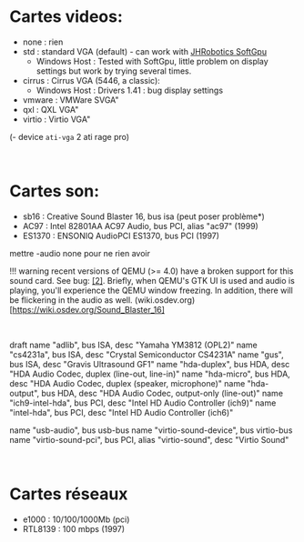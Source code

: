 # Cartes videos:
- none   : rien  
- std    : standard VGA (default) - can work with [JHRobotics SoftGpu](https://github.com/JHRobotics/softgpu)  
  - Windows Host : Tested with SoftGpu, little problem on display settings but work by trying several times.  
- cirrus : Cirrus VGA (5446, a classic):  
  - Windows Host : Drivers 1.41 : bug display settings  
- vmware : VMWare SVGA"  
- qxl    : QXL VGA"  
- virtio : Virtio VGA"  

(- device `ati-vga` 2 ati rage pro)

<br>

# Cartes son:
- sb16   : Creative Sound Blaster 16, bus isa (peut poser problème*)  
- AC97 : Intel 82801AA AC97 Audio, bus PCI, alias "ac97" (1999)  
- ES1370 : ENSONIQ AudioPCI ES1370, bus PCI (1997)  

mettre -audio none pour ne rien avoir 

!!! warning
    recent versions of QEMU (>= 4.0) have a broken support for this sound card. See bug: [[2]](https://bugs.launchpad.net/qemu/+bug/1873769). Briefly, when QEMU's GTK UI is used and audio is playing, you'll experience the QEMU window freezing. In addition, there will be flickering in the audio as well. (wiki.osdev.org)[https://wiki.osdev.org/Sound_Blaster_16]

<br> 



draft
name "adlib", bus ISA, desc "Yamaha YM3812 (OPL2)"
name "cs4231a", bus ISA, desc "Crystal Semiconductor CS4231A"
name "gus", bus ISA, desc "Gravis Ultrasound GF1"
name "hda-duplex", bus HDA, desc "HDA Audio Codec, duplex (line-out, line-in)"
name "hda-micro", bus HDA, desc "HDA Audio Codec, duplex (speaker, microphone)"
name "hda-output", bus HDA, desc "HDA Audio Codec, output-only (line-out)"
name "ich9-intel-hda", bus PCI, desc "Intel HD Audio Controller (ich9)"
name "intel-hda", bus PCI, desc "Intel HD Audio Controller (ich6)"

name "usb-audio", bus usb-bus
name "virtio-sound-device", bus virtio-bus
name "virtio-sound-pci", bus PCI, alias "virtio-sound", desc "Virtio Sound"

<br>

# Cartes réseaux
- e1000  : 10/100/1000Mb (pci) 
- RTL8139 : 100 mbps (1997)
